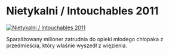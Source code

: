 Nietykalni / Intouchables 2011 
=============
[![Nietykalni / Intouchables 2011 ](http://vidos.pl/images/player.gif)](http://vidos.pl/nietykalni-intouchables-2011)

 Sparaliżowany milioner zatrudnia do opieki młodego chłopaka z przedmieścia, który właśnie wyszedł z więzienia.
